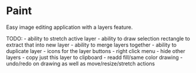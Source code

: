# Paint
Easy image editing application with a layers feature.


TODO:
	- ability to stretch active layer
	- ability to draw selection rectangle to extract that into new layer
	- ability to merge layers together
	- ability to duplicate layer
	- icons for the layer buttons
	- right click menu
		- hide other layers
		- copy just this layer to clipboard
	- readd fill/same color drawing
	- undo/redo on drawing as well as move/resize/stretch actions
	
		